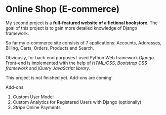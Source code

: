 <h1>Online Shop (E-commerce)</h1>

My second project is a <b>full-featured website of a fictional bookstore</b>. The goal of this project is to gain more detailed knowledge of Django framework.

So far my e-commerce site consists of 7 applications: Accounts, Addresses, Billing, Carts, Orders, Products and Search. 

Obviously, for back-end purposes I used Python Web framework <i>Django</i>. Front-end is implemented with the help of <i>HTML/CSS</i>, <i>Bootstrap
CSS framework</i> and <i>jQuery JavaScript library</i>.

This project is not finished yet. Add-ons are coming!

Add-ons:
<ol type="1">
  <li>Custom User Model</li>
  <li>Custom Analytics for Registered Users with Django (optionally)</li>
  <li><i>Stripe</i> Online Payments</li>
</ol>
